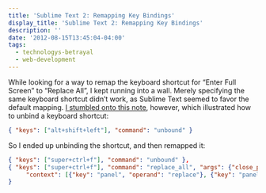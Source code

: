 ```yaml
---
title: 'Sublime Text 2: Remapping Key Bindings'
display_title: 'Sublime Text 2: Remapping Key Bindings'
description: ''
date: '2012-08-15T13:45:04-04:00'
tags:
  - technologys-betrayal
  - web-development
---
```

While looking for a way to remap the keyboard shortcut for “Enter Full Screen” to “Replace All”, I kept running into a wall. Merely specifying the same keyboard shortcut didn’t work, as Sublime Text seemed to favor the default mapping. [I stumbled onto this note](http://sublimetext.userecho.com/topic/89378-support-unbinding-of-keys/), however, which illustrated how to unbind a keyboard shortcut:

```json
{ "keys": ["alt+shift+left"], "command": "unbound" }

```

So I ended up unbinding the shortcut, and then remapped it:

```json
{ "keys": ["super+ctrl+f"], "command": "unbound" },
{ "keys": ["super+ctrl+f"], "command": "replace_all", "args": {"close_panel": true},
     "context": [{"key": "panel", "operand": "replace"}, {"key": "panel_has_focus"}]
}

```
